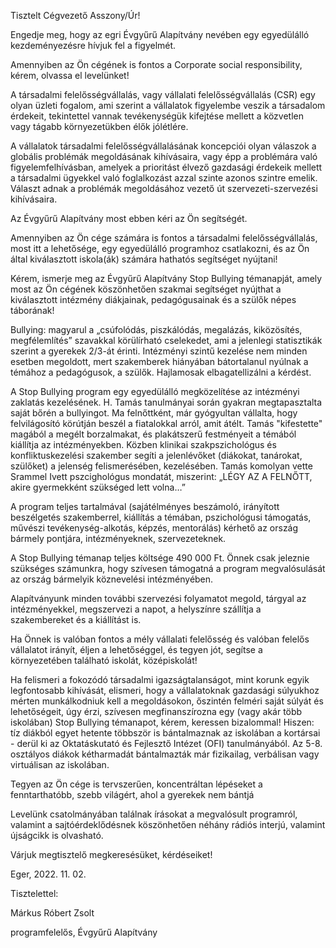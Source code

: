 Tisztelt Cégvezető Asszony/Úr!

Engedje meg, hogy az egri Évgyűrű Alapítvány nevében egy egyedülálló kezdeményezésre hívjuk fel a figyelmét.

Amennyiben az Ön cégének is fontos a Corporate social responsibility, kérem, olvassa el levelünket!

A társadalmi felelősségvállalás, vagy vállalati felelősségvállalás (CSR) egy olyan üzleti fogalom, ami szerint a vállalatok figyelembe veszik a társadalom érdekeit, tekintettel vannak tevékenységük kifejtése mellett a közvetlen vagy tágabb környezetükben élők jólétlére.

A vállalatok társadalmi felelősségvállalásának koncepciói olyan válaszok a globális problémák megoldásának kihívásaira, vagy épp a problémára való figyelemfelhívásban, amelyek a prioritást élvező gazdasági érdekeik mellett a társadalmi ügyekkel való foglalkozást azzal szinte azonos szintre emelik. Választ adnak a problémák megoldásához vezető út szervezeti-szervezési kihívásaira.

Az Évgyűrű Alapítvány most ebben kéri az Ön segítségét.

Amennyiben az Ön cége számára is fontos a társadalmi felelősségvállalás, most itt a lehetősége, egy egyedülálló programhoz csatlakozni, és az Ön által kiválasztott iskola(ák) számára hathatós segítséget nyújtani!

Kérem, ismerje meg az Évgyűrű Alapítvány Stop Bullying témanapját, amely most az Ön cégének köszönhetően szakmai segítséget nyújthat a kiválasztott intézmény diákjainak, pedagógusainak és a szülők népes táborának!

Bullying: magyarul a „csúfolódás, piszkálódás, megalázás, kiközösítés, megfélemlítés” szavakkal körülírható cselekedet, ami a jelenlegi statisztikák szerint a gyerekek 2/3-át érinti.  Intézményi szintű kezelése nem minden esetben megoldott, mert szakemberek hiányában bátortalanul nyúlnak a témához a pedagógusok, a szülők. Hajlamosak elbagatellizálni a kérdést.

A Stop Bullying program egy egyedülálló megközelítése az intézményi zaklatás kezelésének. H. Tamás tanulmányai során gyakran megtapasztalta saját bőrén a bullyingot. Ma felnőttként, már gyógyultan vállalta, hogy felvilágosító körútján beszél a fiatalokkal arról, amit átélt. Tamás "kifestette" magából a megélt borzalmakat, és plakátszerű festményeit a témából kiállítja az intézményekben. Közben klinikai szakpszichológus és konfliktuskezelési szakember segíti a jelenlévőket (diákokat, tanárokat, szülőket) a jelenség felismerésében, kezelésében. Tamás komolyan vette Srammel Ivett pszcighológus mondatát, miszerint: „LÉGY AZ A FELNŐTT, akire gyermekként szükséged lett volna…”

A program teljes tartalmával (sajátélményes beszámoló, irányított beszélgetés szakemberrel, kiállítás a témában, pszichológusi támogatás, művészi tevékenység-alkotás, képzés, mentorálás) kérhető az ország bármely pontjára, intézményeknek, szervezeteknek.

A Stop Bullying témanap teljes költsége 490 000 Ft. Önnek csak jeleznie szükséges számunkra, hogy szívesen támogatná a program megvalósulását az ország bármelyik köznevelési intézményében.

Alapítványunk minden további szervezési folyamatot megold, tárgyal az intézményekkel, megszervezi a napot, a helyszínre szállítja a szakembereket és a kiállítást is.

Ha Önnek is valóban fontos a mély vállalati felelősség és valóban felelős vállalatot irányít, éljen a lehetőséggel, és tegyen jót, segítse a környezetében található iskolát, középiskolát!

Ha felismeri a fokozódó társadalmi igazságtalanságot, mint korunk egyik legfontosabb kihívását, elismeri, hogy a vállalatoknak gazdasági súlyukhoz mérten munkálkodniuk kell a megoldásokon, őszintén felméri saját súlyát és lehetőségeit, úgy érzi, szívesen megfinanszírozna egy (vagy akár több iskolában) Stop Bullying témanapot, kérem, keressen bizalommal! Hiszen: tíz diákból egyet hetente többször is bántalmaznak az iskolában a kortársai - derül ki az Oktatáskutató és Fejlesztő Intézet (OFI) tanulmányából. Az 5-8. osztályos diákok kétharmadát bántalmazták már fizikailag, verbálisan vagy virtuálisan az iskolában.

Tegyen az Ön cége is tervszerűen, koncentráltan lépéseket a fenntarthatóbb, szebb világért, ahol a gyerekek nem bántjá

Levelünk csatolmányában találnak írásokat a megvalósult programról, valamint a sajtóérdeklődésnek köszönhetően néhány rádiós interjú, valamint újságcikk is olvasható.

Várjuk megtisztelő megkeresésüket, kérdéseiket!

Eger, 2022. 11. 02.

Tisztelettel:

Márkus Róbert Zsolt

programfelelős, Évgyűrű Alapítvány